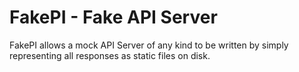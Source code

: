 # FakePI - Fake API Server

FakePI allows a mock API Server of any kind to be written by simply representing all responses as static files on disk.
